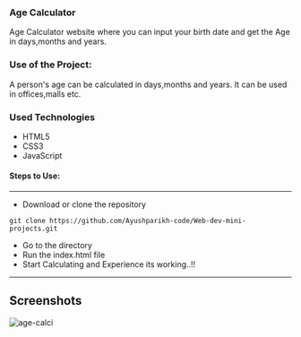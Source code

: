 ### Age Calculator

Age  Calculator website where you can input your birth date and get the Age
in days,months and years.

### Use of the Project:
A person's age can be calculated in days,months and years. It can be used 
in offices,malls etc.

### Used Technologies
  * HTML5
  * CSS3
  * JavaScript


#### Steps to Use:

---

- Download or clone the repository

```
git clone https://github.com/Ayushparikh-code/Web-dev-mini-projects.git
```

- Go to the directory
- Run the index.html file
- Start Calculating and Experience its working..!!
--- 

## Screenshots 
![age-calci](https://user-images.githubusercontent.com/69195262/124578604-fa787f80-de6b-11eb-9c74-b1dcf3cc0b4f.png)

